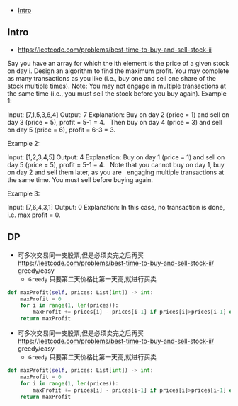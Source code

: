 - [Intro](#intro)

## Intro

- https://leetcode.com/problems/best-time-to-buy-and-sell-stock-ii

Say you have an array for which the ith element is the price of a given stock on day i.
Design an algorithm to find the maximum profit. You may complete as many transactions as you like (i.e., buy one and sell one share of the stock multiple times).
Note: You may not engage in multiple transactions at the same time (i.e., you must sell the stock before you buy again).
Example 1:

Input: [7,1,5,3,6,4]
Output: 7
Explanation: Buy on day 2 (price = 1) and sell on day 3 (price = 5), profit = 5-1 = 4.
             Then buy on day 4 (price = 3) and sell on day 5 (price = 6), profit = 6-3 = 3.

Example 2:

Input: [1,2,3,4,5]
Output: 4
Explanation: Buy on day 1 (price = 1) and sell on day 5 (price = 5), profit = 5-1 = 4.
             Note that you cannot buy on day 1, buy on day 2 and sell them later, as you are
             engaging multiple transactions at the same time. You must sell before buying again.

Example 3:

Input: [7,6,4,3,1]
Output: 0
Explanation: In this case, no transaction is done, i.e. max profit = 0.



## DP
- 可多次交易同一支股票,但是必须卖完之后再买 https://leetcode.com/problems/best-time-to-buy-and-sell-stock-ii/ greedy/easy
  - `Greedy` 只要第二天价格比第一天高,就进行买卖


```py
def maxProfit(self, prices: List[int]) -> int:
    maxProfit = 0
    for i in range(1, len(prices)):
        maxProfit += prices[i] - prices[i-1] if prices[i]>prices[i-1] else 0
    return maxProfit
```

- 可多次交易同一支股票,但是必须卖完之后再买 https://leetcode.com/problems/best-time-to-buy-and-sell-stock-ii/ greedy/easy
  - `Greedy` 只要第二天价格比第一天高,就进行买卖


```py
def maxProfit(self, prices: List[int]) -> int:
    maxProfit = 0
    for i in range(1, len(prices)):
        maxProfit += prices[i] - prices[i-1] if prices[i]>prices[i-1] else 0
    return maxProfit
```

